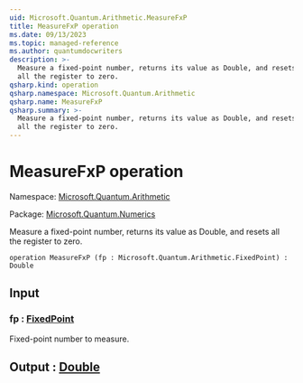 ```yaml
---
uid: Microsoft.Quantum.Arithmetic.MeasureFxP
title: MeasureFxP operation
ms.date: 09/13/2023
ms.topic: managed-reference
ms.author: quantumdocwriters
description: >-
  Measure a fixed-point number, returns its value as Double, and resets
  all the register to zero.
qsharp.kind: operation
qsharp.namespace: Microsoft.Quantum.Arithmetic
qsharp.name: MeasureFxP
qsharp.summary: >-
  Measure a fixed-point number, returns its value as Double, and resets
  all the register to zero.
---
```


# MeasureFxP operation

Namespace: [Microsoft.Quantum.Arithmetic](xref:Microsoft.Quantum.Arithmetic)

Package: [Microsoft.Quantum.Numerics](https://nuget.org/packages/Microsoft.Quantum.Numerics)


Measure a fixed-point number, returns its value as Double, and resetsall the register to zero.

```qsharp
operation MeasureFxP (fp : Microsoft.Quantum.Arithmetic.FixedPoint) : Double
```


## Input

### fp : [FixedPoint](xref:Microsoft.Quantum.Arithmetic.FixedPoint)

Fixed-point number to measure.



## Output : [Double](xref:microsoft.quantum.qsharp.valueliterals#double-literals)


